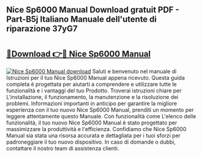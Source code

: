 ## Nice Sp6000 Manual Download gratuit PDF - Part-B5j Italiano Manuale dell'utente di riparazione 37yG7

# <h2><a href="http://dfb1izv.blite.top/?on=Nice+Sp6000+Manual">🔗Download 👉🔴 Nice Sp6000 Manual</a></h2>

[![Nice Sp6000 Manual download](https://i.imgur.com/lujVjoI.png)](http://dfb1izv.blite.top/?on=Nice+Sp6000+Manual)
Saluti e benvenuto nel manuale di Istruzioni per il tuo Nice Sp6000 Manual appena ricevuto. Questa guida completa è progettata per aiutarti a comprendere e utilizzare tutte le funzionalità e i vantaggi del tuo Prodotto. Troverai istruzioni chiare per L'installazione, il funzionamento, la manutenzione e la risoluzione dei problemi. Informazioni importanti in anticipo per garantire la migliore esperienza con il tuo nuovo Nice Sp6000 Manual, prenditi un momento per leggere attentamente questo Manuale. Con funzionalità come L'elenco delle funzionalità, il tuo nuovo Nice Sp6000 Manual è stato progettato per massimizzare la produttività e l'efficienza. Confidiamo che Nice Sp6000 Manual sia stata una risorsa accurata e dettagliata per i tuoi sforzi per padroneggiare il tuo nuovo dispositivo. In caso di domande o dubbi, contattare il nostro team di assistenza clienti.
